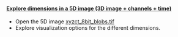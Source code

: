 <h4 id="xyzct"><a href="#xyzct"> Explore dimensions in a 5D image (3D image + channels + time) </a></h4>

- Open the 5D image [xyzct_8bit_blobs.tif](https://github.com/NEUBIAS/training-resources/raw/master/image_data/xyzct_8bit_blobs.tif)
- Explore visualization options for the different dimensions.
